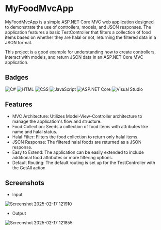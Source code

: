 
# MyFoodMvcApp

MyFoodMvcApp is a simple ASP.NET Core MVC web application designed to demonstrate the use of controllers, models, and JSON responses. The application features a basic TestController that filters a collection of food items based on whether they are halal or not, returning the filtered data in a JSON format.

This project is a good example for understanding how to create controllers, interact with models, and return JSON data in an ASP.NET Core MVC application.


## Badges

![C#](https://img.shields.io/badge/-C%23-9B4F96?style=for-the-badge&logo=c-sharp&logoColor=white)
![HTML](https://img.shields.io/badge/-HTML5-FF5733?style=for-the-badge&logo=html5&logoColor=white)
![CSS](https://img.shields.io/badge/-CSS3-2965F1?style=for-the-badge&logo=css3&logoColor=white)
![JavaScript](https://img.shields.io/badge/-JavaScript-F0DB4F?style=for-the-badge&logo=javascript&logoColor=black)
![ASP.NET Core](https://img.shields.io/badge/-ASP.NET_Core-5C2D91?style=for-the-badge&logo=dotnet&logoColor=white)
![Visual Studio](https://img.shields.io/badge/-Visual_Studio-007ACC?style=for-the-badge&logo=visualstudio&logoColor=white) 



## Features

- MVC Architecture: Utilizes Model-View-Controller architecture to manage the application's flow and structure.
- Food Collection: Seeds a collection of food items with attributes like name and halal status.
- Halal Filter: Filters the food collection to return only halal items.
- JSON Response: The filtered halal foods are returned as a JSON response.
- Easy to Extend: The application can be easily extended to include additional food attributes or more filtering options.
- Default Routing: The default routing is set up for the TestController with the GetAll action.


## Screenshots

- Input

![Screenshot 2025-02-17 121910](https://github.com/user-attachments/assets/b52b0a5d-b5cd-42dd-9547-eebab2eae7b3)


- Output

![Screenshot 2025-02-17 121855](https://github.com/user-attachments/assets/c300953f-7588-4c2a-adf4-42e5e3d429e0)


